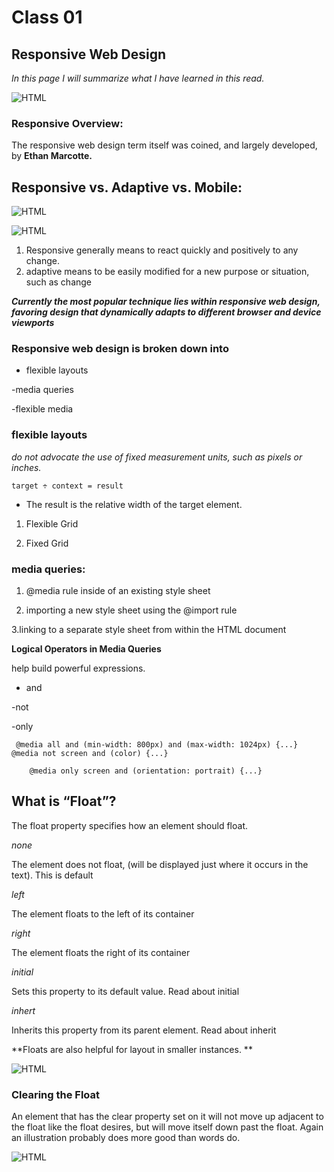 # Class 01

## Responsive Web Design


*In this page I will summarize what I have learned in this read.*





![HTML](https://th.bing.com/th/id/OIP.FV3cr6w1twbhfIHghAJicwHaEo?pid=ImgDet&rs=1)

### Responsive Overview:

The responsive web design term itself was coined, and largely developed, by **Ethan Marcotte.** 

## Responsive vs. Adaptive vs. Mobile:

![HTML](http://www.swiftelearningservices.com/wp-content/uploads/2017/01/Responsive-Vs-Adaptive.png)

![HTML](https://traininginstituteinchandigarhsector34a.files.wordpress.com/2019/01/d3e96fc8-2781-443d-9700-218795ae3b39.png)

1. Responsive generally means to react quickly and positively to any change.
2. adaptive means to be easily modified for a new purpose or situation, such as change

***Currently the most popular technique lies within responsive web design, favoring design that dynamically adapts to different browser and device viewports***






### Responsive web design is broken down into

- flexible layouts

-media queries

-flexible media

### flexible layouts

*do not advocate the use of fixed measurement units, such as pixels or inches.*

    target ÷ context = result
    
   - The result is the relative width of the target element.
   
   



1. Flexible Grid

2. Fixed Grid

### media queries:

1.  @media rule inside of an existing style sheet

2. importing a new style sheet using the @import rule

3.linking to a separate style sheet from within the HTML document


**Logical Operators in Media Queries**

help build powerful expressions.

- and 

-not

-only

     @media all and (min-width: 800px) and (max-width: 1024px) {...}
    @media not screen and (color) {...}
    
        @media only screen and (orientation: portrait) {...}





## What is “Float”?

The float property specifies how an element should float.

*none* 

The element does not float, (will be displayed just where it occurs in the text). This is default	


*left*

The element floats to the left of its container	


*right*

The element floats the right of its container	

*initial*

Sets this property to its default value. Read about initial	

*inhert*

Inherits this property from its parent element. Read about inherit	

**Floats are also helpful for layout in smaller instances. **


![HTML](https://th.bing.com/th/id/R1b4b2e9b237e8cf9723499fcdd2ea9f2?rik=mr87ONKWqWDMbQ&riu=http%3a%2f%2fwww.dotnet-stuff.com%2fexamples%2fcss-floating-property.jpg&ehk=blqk%2bVni2GYp3afINCQiQMmOE%2bFve%2b%2b2SGG6qoxmdnQ%3d&risl=&pid=ImgRaw)


### Clearing the Float

An element that has the clear property set on it will not move up adjacent to the float like the float desires, but will move itself down past the float. Again an illustration probably does more good than words do.


![HTML](https://i1.wp.com/css-tricks.com/wp-content/csstricks-uploads/unclearedfooter.png?resize=540%2C195)






